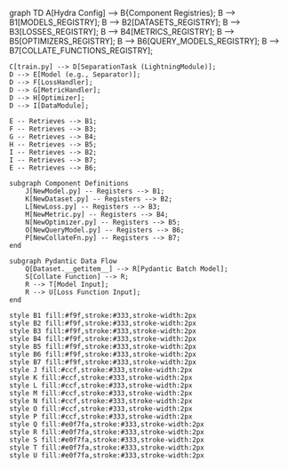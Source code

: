 graph TD
    A[Hydra Config] --> B{Component Registries};
    B --> B1[MODELS_REGISTRY];
    B --> B2[DATASETS_REGISTRY];
    B --> B3[LOSSES_REGISTRY];
    B --> B4[METRICS_REGISTRY];
    B --> B5[OPTIMIZERS_REGISTRY];
    B --> B6[QUERY_MODELS_REGISTRY];
    B --> B7[COLLATE_FUNCTIONS_REGISTRY];

    C[train.py] --> D[SeparationTask (LightningModule)];
    D --> E[Model (e.g., Separator)];
    D --> F[LossHandler];
    D --> G[MetricHandler];
    D --> H[Optimizer];
    D --> I[DataModule];

    E -- Retrieves --> B1;
    F -- Retrieves --> B3;
    G -- Retrieves --> B4;
    H -- Retrieves --> B5;
    I -- Retrieves --> B2;
    I -- Retrieves --> B7;
    E -- Retrieves --> B6;

    subgraph Component Definitions
        J[NewModel.py] -- Registers --> B1;
        K[NewDataset.py] -- Registers --> B2;
        L[NewLoss.py] -- Registers --> B3;
        M[NewMetric.py] -- Registers --> B4;
        N[NewOptimizer.py] -- Registers --> B5;
        O[NewQueryModel.py] -- Registers --> B6;
        P[NewCollateFn.py] -- Registers --> B7;
    end

    subgraph Pydantic Data Flow
        Q[Dataset.__getitem__] --> R[Pydantic Batch Model];
        S[Collate Function] --> R;
        R --> T[Model Input];
        R --> U[Loss Function Input];
    end

    style B1 fill:#f9f,stroke:#333,stroke-width:2px
    style B2 fill:#f9f,stroke:#333,stroke-width:2px
    style B3 fill:#f9f,stroke:#333,stroke-width:2px
    style B4 fill:#f9f,stroke:#333,stroke-width:2px
    style B5 fill:#f9f,stroke:#333,stroke-width:2px
    style B6 fill:#f9f,stroke:#333,stroke-width:2px
    style B7 fill:#f9f,stroke:#333,stroke-width:2px
    style J fill:#ccf,stroke:#333,stroke-width:2px
    style K fill:#ccf,stroke:#333,stroke-width:2px
    style L fill:#ccf,stroke:#333,stroke-width:2px
    style M fill:#ccf,stroke:#333,stroke-width:2px
    style N fill:#ccf,stroke:#333,stroke-width:2px
    style O fill:#ccf,stroke:#333,stroke-width:2px
    style P fill:#ccf,stroke:#333,stroke-width:2px
    style Q fill:#e0f7fa,stroke:#333,stroke-width:2px
    style R fill:#e0f7fa,stroke:#333,stroke-width:2px
    style S fill:#e0f7fa,stroke:#333,stroke-width:2px
    style T fill:#e0f7fa,stroke:#333,stroke-width:2px
    style U fill:#e0f7fa,stroke:#333,stroke-width:2px